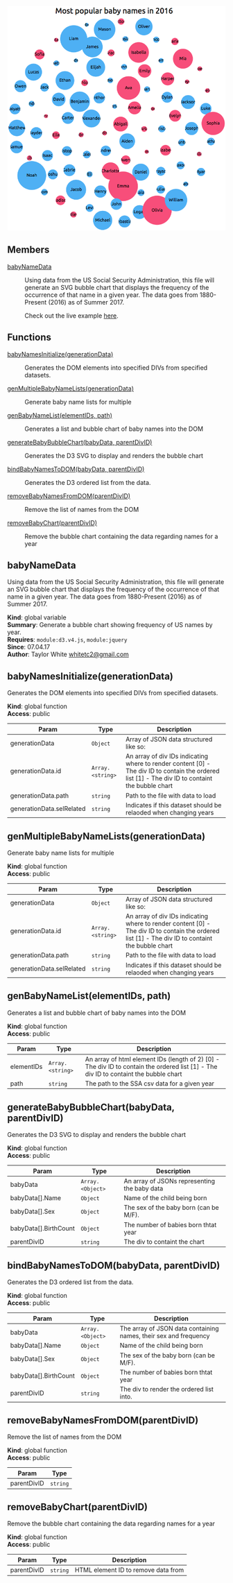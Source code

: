 [![](babyNamesScreenshot.png)](https://taylorchasewhite.github.io/babyNames/)
## Members

<dl>
<dt><a href="#babyNameData">babyNameData</a></dt>
<dd><p>Using data from the US Social Security Administration, this file will generate an SVG
bubble chart that displays the frequency of the occurrence of that name in a given year.
The data goes from 1880-Present (2016) as of Summer 2017.</p>

Check out the live example [here](https://taylorchasewhite.github.io/babyNames/).
</dd>
</dl>

## Functions

<dl>
<dt><a href="#babyNamesInitialize">babyNamesInitialize(generationData)</a></dt>
<dd><p>Generates the DOM elements into specified DIVs from specified datasets.</p>
</dd>
<dt><a href="#genMultipleBabyNameLists">genMultipleBabyNameLists(generationData)</a></dt>
<dd><p>Generate baby name lists for multiple</p>
</dd>
<dt><a href="#genBabyNameList">genBabyNameList(elementIDs, path)</a></dt>
<dd><p>Generates a list and bubble chart of baby names into the DOM</p>
</dd>
<dt><a href="#generateBabyBubbleChart">generateBabyBubbleChart(babyData, parentDivID)</a></dt>
<dd><p>Generates the D3 SVG to display and renders the bubble chart</p>
</dd>
<dt><a href="#bindBabyNamesToDOM">bindBabyNamesToDOM(babyData, parentDivID)</a></dt>
<dd><p>Generates the D3 ordered list from the data.</p>
</dd>
<dt><a href="#removeBabyNamesFromDOM">removeBabyNamesFromDOM(parentDivID)</a></dt>
<dd><p>Remove the list of names from the DOM</p>
</dd>
<dt><a href="#removeBabyChart">removeBabyChart(parentDivID)</a></dt>
<dd><p>Remove the bubble chart containing the data regarding names for a year</p>
</dd>
</dl>

<a name="babyNameData"></a>

## babyNameData
Using data from the US Social Security Administration, this file will generate an SVG
bubble chart that displays the frequency of the occurrence of that name in a given year.
The data goes from 1880-Present (2016) as of Summer 2017.

**Kind**: global variable  
**Summary**: Generate a bubble chart showing frequency of US names by year.  
**Requires**: <code>module:d3.v4.js</code>, <code>module:jquery</code>  
**Since**: 07.04.17  
**Author**: Taylor White <whitetc2@gmail.com>  
<a name="babyNamesInitialize"></a>

## babyNamesInitialize(generationData)
Generates the DOM elements into specified DIVs from specified datasets.

**Kind**: global function  
**Access**: public  

| Param | Type | Description |
| --- | --- | --- |
| generationData | <code>Object</code> | Array of JSON data structured like so: |
| generationData.id | <code>Array.&lt;string&gt;</code> | An array of div IDs indicating where to render content 							[0] - The div ID to contain the ordered list 										[1] - The div ID to containt the bubble chart |
| generationData.path | <code>string</code> | Path to the file with data to load |
| generationData.selRelated | <code>string</code> | Indicates if this dataset should be relaoded when changing years |

<a name="genMultipleBabyNameLists"></a>

## genMultipleBabyNameLists(generationData)
Generate baby name lists for multiple

**Kind**: global function  
**Access**: public  

| Param | Type | Description |
| --- | --- | --- |
| generationData | <code>Object</code> | Array of JSON data structured like so: |
| generationData.id | <code>Array.&lt;string&gt;</code> | An array of div IDs indicating where to render content 							[0] - The div ID to contain the ordered list 										[1] - The div ID to containt the bubble chart |
| generationData.path | <code>string</code> | Path to the file with data to load |
| generationData.selRelated | <code>string</code> | Indicates if this dataset should be relaoded when changing years |

<a name="genBabyNameList"></a>

## genBabyNameList(elementIDs, path)
Generates a list and bubble chart of baby names into the DOM

**Kind**: global function  
**Access**: public  

| Param | Type | Description |
| --- | --- | --- |
| elementIDs | <code>Array.&lt;string&gt;</code> | An array of html element IDs (length of 2) 								[0] - The div ID to contain the ordered list 								[1] - The div ID to containt the bubble chart |
| path | <code>string</code> | The path to the SSA csv data for a given year |

<a name="generateBabyBubbleChart"></a>

## generateBabyBubbleChart(babyData, parentDivID)
Generates the D3 SVG to display and renders the bubble chart

**Kind**: global function  
**Access**: public  

| Param | Type | Description |
| --- | --- | --- |
| babyData | <code>Array.&lt;Object&gt;</code> | An array of JSONs representing the baby data |
| babyData[].Name | <code>Object</code> | Name of the child being born |
| babyData[].Sex | <code>Object</code> | The sex of the baby born (can be M/F). |
| babyData[].BirthCount | <code>Object</code> | The number of babies born thtat year |
| parentDivID | <code>string</code> | The div to containt the chart |

<a name="bindBabyNamesToDOM"></a>

## bindBabyNamesToDOM(babyData, parentDivID)
Generates the D3 ordered list from the data.

**Kind**: global function  
**Access**: public  

| Param | Type | Description |
| --- | --- | --- |
| babyData | <code>Array.&lt;Object&gt;</code> | The array of JSON data containing names, their sex and frequency |
| babyData[].Name | <code>Object</code> | Name of the child being born |
| babyData[].Sex | <code>Object</code> | The sex of the baby born (can be M/F). |
| babyData[].BirthCount | <code>Object</code> | The number of babies born thtat year |
| parentDivID | <code>string</code> | The div to render the ordered list into. |

<a name="removeBabyNamesFromDOM"></a>

## removeBabyNamesFromDOM(parentDivID)
Remove the list of names from the DOM

**Kind**: global function  
**Access**: public  

| Param | Type |
| --- | --- |
| parentDivID | <code>string</code> | 

<a name="removeBabyChart"></a>

## removeBabyChart(parentDivID)
Remove the bubble chart containing the data regarding names for a year

**Kind**: global function  
**Access**: public  

| Param | Type | Description |
| --- | --- | --- |
| parentDivID | <code>string</code> | HTML element ID to remove data from |
